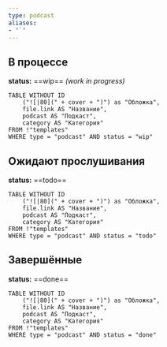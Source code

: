 ```yaml
---
type: podcast
aliases: 
- "`"
---
```


## В процессе
**status:** ==wip== *(work in progress)*
```dataview
TABLE WITHOUT ID
	("![|80](" + cover + ")") as "Обложка",
	file.link AS "Название",
	podcast AS "Подкаст",
	category AS "Категория"
FROM !"templates"
WHERE type = "podcast" AND status = "wip"
```
## Ожидают прослушивания
**status:** ==todo==
```dataview
TABLE WITHOUT ID
	("![|80](" + cover + ")") as "Обложка",
	file.link AS "Название",
	podcast AS "Подкаст",
	category AS "Категория"
FROM !"templates"
WHERE type = "podcast" AND status = "todo"
```
## Завершённые
**status:** ==done==
```dataview
TABLE WITHOUT ID
	("![|80](" + cover + ")") as "Обложка",
	file.link AS "Название",
	podcast AS "Подкаст",
	category AS "Категория"
FROM !"templates"
WHERE type = "podcast" AND status = "done"
```